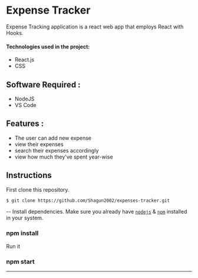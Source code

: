 # Expense Tracker 

Expense Tracking application is a react web app that employs React with Hooks.

#### Technologies used in the project:

- React.js
- CSS

## Software Required :

- NodeJS
- VS Code


## Features :

- The user can add new expense
- view their expenses 
- search their expenses accordingly
- view how much they've spent year-wise


## Instructions

First clone this repository.
```bash
$ git clone https://github.com/Shagun2002/expenses-tracker.git
```
--
Install dependencies. Make sure you already have [`nodejs`](https://nodejs.org/en/) & [`npm`](https://www.npmjs.com/) installed in your system.


###  npm install 


Run it

###  npm start 

---
